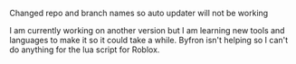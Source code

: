 Changed repo and branch names so auto updater will not be working

I am currently working on another version but I am learning new tools and languages to make it so it could take a while. Byfron isn't helping so I can't do anything for the lua script for Roblox.
